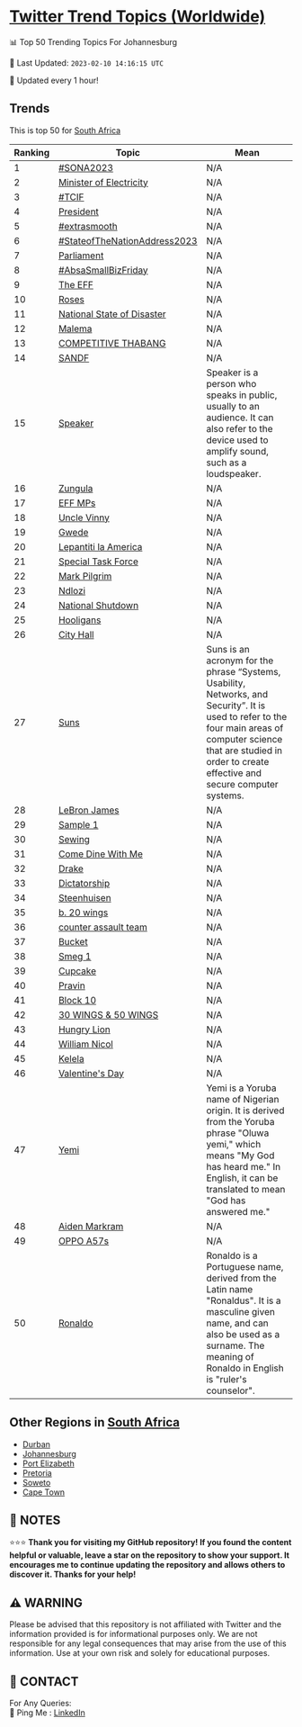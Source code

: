 [Twitter Trend Topics (Worldwide)](https://github.com/ErcinDedeoglu/Twitter-Trend-Topics)
==========


📊 Top 50 Trending Topics For Johannesburg

📆 Last Updated: `2023-02-10 14:16:15 UTC`

🔧 Updated every 1 hour!


## Trends

This is top 50 for [South Africa](</South Africa>)

| Ranking | Topic | Mean |
| ------- | ------------ | ------------ |
| 1 | [#SONA2023](http://twitter.com/search?q=%23SONA2023) | N/A |
| 2 | [Minister of Electricity](http://twitter.com/search?q=Minister+of+Electricity) | N/A |
| 3 | [#TCIF](http://twitter.com/search?q=%23TCIF) | N/A |
| 4 | [President](http://twitter.com/search?q=President) | N/A |
| 5 | [#extrasmooth](http://twitter.com/search?q=%23extrasmooth) | N/A |
| 6 | [#StateofTheNationAddress2023](http://twitter.com/search?q=%23StateofTheNationAddress2023) | N/A |
| 7 | [Parliament](http://twitter.com/search?q=Parliament) | N/A |
| 8 | [#AbsaSmallBizFriday](http://twitter.com/search?q=%23AbsaSmallBizFriday) | N/A |
| 9 | [The EFF](http://twitter.com/search?q=The+EFF) | N/A |
| 10 | [Roses](http://twitter.com/search?q=Roses) | N/A |
| 11 | [National State of Disaster](http://twitter.com/search?q=National+State+of+Disaster) | N/A |
| 12 | [Malema](http://twitter.com/search?q=Malema) | N/A |
| 13 | [COMPETITIVE THABANG](http://twitter.com/search?q=COMPETITIVE+THABANG) | N/A |
| 14 | [SANDF](http://twitter.com/search?q=SANDF) | N/A |
| 15 | [Speaker](http://twitter.com/search?q=Speaker) | Speaker is a person who speaks in public, usually to an audience. It can also refer to the device used to amplify sound, such as a loudspeaker. |
| 16 | [Zungula](http://twitter.com/search?q=Zungula) | N/A |
| 17 | [EFF MPs](http://twitter.com/search?q=EFF+MPs) | N/A |
| 18 | [Uncle Vinny](http://twitter.com/search?q=Uncle+Vinny) | N/A |
| 19 | [Gwede](http://twitter.com/search?q=Gwede) | N/A |
| 20 | [Lepantiti la America](http://twitter.com/search?q=Lepantiti+la+America) | N/A |
| 21 | [Special Task Force](http://twitter.com/search?q=Special+Task+Force) | N/A |
| 22 | [Mark Pilgrim](http://twitter.com/search?q=Mark+Pilgrim) | N/A |
| 23 | [Ndlozi](http://twitter.com/search?q=Ndlozi) | N/A |
| 24 | [National Shutdown](http://twitter.com/search?q=National+Shutdown) | N/A |
| 25 | [Hooligans](http://twitter.com/search?q=Hooligans) | N/A |
| 26 | [City Hall](http://twitter.com/search?q=City+Hall) | N/A |
| 27 | [Suns](http://twitter.com/search?q=Suns) | Suns is an acronym for the phrase “Systems, Usability, Networks, and Security”. It is used to refer to the four main areas of computer science that are studied in order to create effective and secure computer systems. |
| 28 | [LeBron James](http://twitter.com/search?q=LeBron+James) | N/A |
| 29 | [Sample 1](http://twitter.com/search?q=Sample+1) | N/A |
| 30 | [Sewing](http://twitter.com/search?q=Sewing) | N/A |
| 31 | [Come Dine With Me](http://twitter.com/search?q=Come+Dine+With+Me) | N/A |
| 32 | [Drake](http://twitter.com/search?q=Drake) | N/A |
| 33 | [Dictatorship](http://twitter.com/search?q=Dictatorship) | N/A |
| 34 | [Steenhuisen](http://twitter.com/search?q=Steenhuisen) | N/A |
| 35 | [b. 20 wings](http://twitter.com/search?q=b.+20+wings) | N/A |
| 36 | [counter assault team](http://twitter.com/search?q=counter+assault+team) | N/A |
| 37 | [Bucket](http://twitter.com/search?q=Bucket) | N/A |
| 38 | [Smeg 1](http://twitter.com/search?q=Smeg+1) | N/A |
| 39 | [Cupcake](http://twitter.com/search?q=Cupcake) | N/A |
| 40 | [Pravin](http://twitter.com/search?q=Pravin) | N/A |
| 41 | [Block 10](http://twitter.com/search?q=Block+10) | N/A |
| 42 | [30 WINGS & 50 WINGS](http://twitter.com/search?q=30+WINGS+%26+50+WINGS) | N/A |
| 43 | [Hungry Lion](http://twitter.com/search?q=Hungry+Lion) | N/A |
| 44 | [William Nicol](http://twitter.com/search?q=William+Nicol) | N/A |
| 45 | [Kelela](http://twitter.com/search?q=Kelela) | N/A |
| 46 | [Valentine's Day](http://twitter.com/search?q=Valentine%27s+Day) | N/A |
| 47 | [Yemi](http://twitter.com/search?q=Yemi) | Yemi is a Yoruba name of Nigerian origin. It is derived from the Yoruba phrase "Oluwa yemi," which means "My God has heard me." In English, it can be translated to mean "God has answered me." |
| 48 | [Aiden Markram](http://twitter.com/search?q=Aiden+Markram) | N/A |
| 49 | [OPPO A57s](http://twitter.com/search?q=OPPO+A57s) | N/A |
| 50 | [Ronaldo](http://twitter.com/search?q=Ronaldo) | Ronaldo is a Portuguese name, derived from the Latin name "Ronaldus". It is a masculine given name, and can also be used as a surname. The meaning of Ronaldo in English is "ruler's counselor". |



## Other Regions in [South Africa](</South Africa>)

* [Durban](</South Africa/Durban.md>)
* [Johannesburg](</South Africa/Johannesburg.md>)
* [Port Elizabeth](</South Africa/Port Elizabeth.md>)
* [Pretoria](</South Africa/Pretoria.md>)
* [Soweto](</South Africa/Soweto.md>)
* [Cape Town](</South Africa/Cape Town.md>)



## 📝 NOTES

⭐⭐⭐ **Thank you for visiting my GitHub repository! If you found the content helpful or valuable, leave a star on the repository to show your support. It encourages me to continue updating the repository and allows others to discover it. Thanks for your help!**


## ⚠️ WARNING

Please be advised that this repository is not affiliated with Twitter and the information provided is for informational purposes only. We are not responsible for any legal consequences that may arise from the use of this information. Use at your own risk and solely for educational purposes.


## 📨 CONTACT

 For Any Queries:  
            🏓 Ping Me : [LinkedIn](https://www.linkedin.com/in/ercindedeoglu/)
